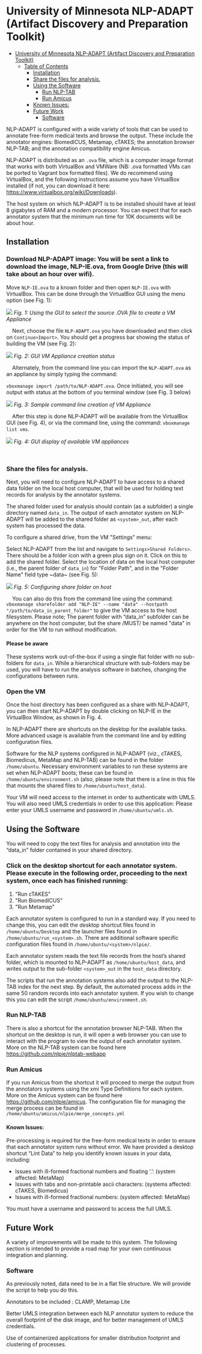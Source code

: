 # University of Minnesota NLP-ADAPT (Artifact Discovery and Preparation Toolkit)

* [University of Minnesota NLP-ADAPT (Artifact Discovery and Preparation Toolkit)](#university-of-minnesota-nlp-adapt-artifact-discovery-and-preparation-toolkit)
    * [Table of Contents](#table-of-contents)
        * [Installation](#installation)
        * [Share the files for analysis.](#share-the-files-for-analysis)
        * [Using the Software](#using-the-software)
            * [Run NLP-TAB](#run-nlp-tab)
            * [Run Amicus](#run-amicus)
        * [Known Issues:](#known-issues)
        * [Future Work](#future-work)
            * [Software](#software)

NLP-ADAPT is configured with a wide variety of tools that can be used to annotate free-form medical texts and browse the output. These include the annotator engines: BiomedICUS, Metamap, cTAKES; the annotation browser NLP-TAB; and the annotation compatibility engine Amicus.

NLP-ADAPT is distributed as an `.ova` file, which is a computer image format that works with both VirtualBox and VMWare (NB: .ova formatted VMs can be ported to Vagrant box formatted files). We do recommend using VirtualBox, and the following instructions assume you have VirtualBox installed (if not, you can download it here: https://www.virtualbox.org/wiki/Downloads). 

The host system on which NLP-ADAPT is to be installed should have at least 8 gigabytes of RAM and a modern processor. You can expect that for each annotator system that the minimum run time for 10K documents will be about hour.

## Installation

### Download NLP-ADAPT image: You will be sent a link to download the image, NLP-IE.ova, from Google Drive (this will take about an hour over wifi).

Move `NLP-IE.ova` to a known folder and then open `NLP-IE.ova` with VirtualBox. This can be done through the VirtualBox GUI using the <File><Import Appliance> menu option (see Fig. 1):
    
![](docs/images/fig_1.png)
*Fig. 1: Using the GUI to select the source .OVA file to create a VM Appliance*

&nbsp; &nbsp;
Next, choose the file `NLP-ADAPT.ova` you have downloaded and then click on `Continue>Import>`. You should get a progress bar showing the status of building the VM (see Fig. 2):


![](docs/images/fig_2.png)
*Fig. 2: GUI VM Appliance creation status*

&nbsp; &nbsp;
Alternately, from the command line you can import the `NLP-ADAPT.ova` as an appliance by simply typing the command:

`vboxmanage import /path/to/NLP-ADAPT.ova`. Once initiated, you will see output with status at the bottom of you terminal window (see Fig. 3 below)

![](docs/images/fig_3.png)
*Fig. 3: Sample command line creation of VM Appliance*

&nbsp; &nbsp;
After this step is done NLP-ADAPT will be available from the VirtualBox GUI (see Fig. 4), or via the command line, using the command: `vboxmanage list vms`.

![](docs/images/fig_4.png)
*Fig. 4: GUI display of available VM appliances*

&nbsp; &nbsp;
### Share the files for analysis.

Next, you will need to configure NLP-ADAPT to have access to a shared data folder on the local host computer, that will be used for holding text records for analysis by the annotator systems.

The shared folder used for analysis should contain (as a subfolder) a single directory named `data_in`. The output of each annotator system on NLP-ADAPT will be added to the shared folder as `<system>_out`, after each system has processed the data.

To configure a shared drive, from the VM "Settings" menu:

Select NLP-ADAPT from the list and navigate to `Settings>Shared
Folders>`. There should be a folder icon with a green plus sign on it. Click on this
to add the shared folder. Select the location of data on the local host computer (i.e., the parent folder of `data_in`) for "Folder Path", and in the "Folder Name" field type ~data~ (see Fig. 5):

![](docs/images/fig_5.png)
*Fig. 5: Configuring share folder on host*

&nbsp; &nbsp;
You can also do this from the command line using the command:
`vboxmanage sharefolder add "NLP-IE" --name "data" --hostpath
"/path/to/data_in_parent_folder"` to give the VM access to the host filesystem. Please note; The parent folder with “data_in” subfolder can be anywhere on the host computer, but the share /MUST/ be named "data" in order for the VM to run without modification.

#### Please be aware

These systems work out-of-the-box if using a single flat folder with no sub-folders for `data_in`. While a hierarchical structure with sub-folders may be used,
    you  will have to run the analysis software in batches, changing the
    configurations between runs.

### Open the VM

Once the host directory has been configured as a share with NLP-ADAPT, you can then start NLP-ADAPT by double clicking on NLP-IE in the VirtualBox Window, as shown in Fig. 4.

In NLP-ADAPT there are shortcuts on the desktop for the available
tasks. More advanced usage is available from the command line and by
editing configuration files. 

Software for the NLP systems configured in NLP-ADAPT (viz., cTAKES, Biomedicus, MetaMap and NLP-TAB) can be found in the folder
`/home/ubuntu`. Necessary environment variables to run these systems are set when NLP-ADAPT boots; these can be found in `/home/ubuntu/environment.sh` (also, please note that there is a line in this file that mounts the shared files to `/home/ubuntu/host_data`).

Your VM will need access to the internet in order to authenticate with UMLS. You will also need UMLS credentials in order to use this application: Please enter your UMLS username and password in `/home/ubuntu/umls.sh`. 

## Using the Software

You will need to copy the text files for analysis and annotation into the “data_in” folder contained in your shared directory.

### Click on the desktop shortcut for each annotator system. Please execute in the following order, proceeding to the next system, once each has finished running:

1. "Run cTAKES"
2. "Run BiomedICUS"
3. "Run Metamap"

Each annotator system is configured to run in a standard way. If you need
to change this, you can edit the desktop shortcut files
found in `/home/ubuntu/Desktop` and the launcher files found in
`/home/ubuntu/run_<system>.sh`. There are additional software
specific configuration files found in `/home/ubuntu/<system>/nlpie/`.

Each annotator system reads the text file records from the host’s shared folder, which is 
mounted to NLP-ADAPT as  `/home/ubuntu/host_data`, and writes output to the
sub-folder `<system>_out` in the `host_data` directory. 

The scripts that run the annotation systems also add the output to the NLP-TAB index for the next step. By default, the automated process adds in the same 50 random records into each annotator system. If you wish to change this you can edit the script `/home/ubuntu/environment.sh`.

### Run NLP-TAB

There is also a shortcut for the annotation browser NLP-TAB. When the shortcut on the desktop is run, it will open a web browser you can use to interact with the program to view the output of each annotator system. More on the NLP-TAB system can be found here https://github.com/nlpie/nlptab-webapp

### Run Amicus

If you run Amicus from the shortcut it will proceed to merge the output from the annotators systems using the xmi Type Definitions for each system. More on the Amicus system can be found here https://github.com/nlpie/amicus. The configuration file for
managing the merge process can be found in
`/home/ubuntu/amicus/nlpie/merge_concepts.yml`

#### Known Issues:

Pre-processing is required for the free-form medical texts in order to ensure that each annotator system runs without error. We have provided a desktop shortcut “Lint Data” to help you identify known issues in your data, including:

- Issues with ill-formed fractional numbers and floating ‘.’: (system affected: MetaMap)
- Issues with tabs and non-printable ascii characters: (systems affected: cTAKES, Biomedicus)
- Issues with ill-formed fractional numbers: (system affected: MetaMap)

You must have a username and password to access the full UMLS.

## Future Work
A variety of improvements will be made to this system. The following section is intended to provide a road map for your own continuous integration and planning.

### Software
As previously noted, data need to be in a flat file structure. We will provide the script to help you do this.

Annotators to be included : CLAMP, Metamap Lite

Better UMLS integration between each NLP annotator system to reduce the overall footprint of the disk image, and for better management of UMLS credentials.

Use of containerized applications for smaller distribution footprint and clustering of processes.

